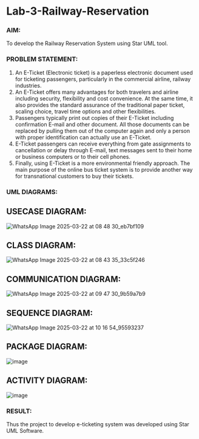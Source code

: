 # Lab-3-Railway-Reservation

### AIM:
To develop the Railway Reservation System using Star UML tool.
### PROBLEM STATEMENT:
1. An E-Ticket (Electronic ticket) is a paperless electronic document used for ticketing
passengers, particularly in the commercial airline, railway industries.
2. An E-Ticket offers many advantages for both travelers and airline including security,
flexibility and cost convenience. At the same time, it also provides the standard assurance of
the traditional paper ticket, scaling choice, travel time options and other flexibilities.
3. Passengers typically print out copies of their E-Ticket including confirmation E-mail
and other document. All those documents can be replaced by pulling them out of the computer
again and only a person with proper identification can actually use an E-Ticket.
4. E-Ticket passengers can receive everything from gate assignments to cancellation or
delay through E-mail, text messages sent to their home or business computers or to their cell
phones.
5. Finally, using E-Ticket is a more environmental friendly approach. The main purpose
of the online bus ticket system is to provide another way for transnational customers to buy
their tickets.
### UML DIAGRAMS:

## USECASE DIAGRAM:
![WhatsApp Image 2025-03-22 at 08 48 30_eb7bf109](https://github.com/user-attachments/assets/1d77bd2e-a070-4b3e-96a5-27ffd7fe31d8)

## CLASS DIAGRAM:
![WhatsApp Image 2025-03-22 at 08 43 35_33c5f246](https://github.com/user-attachments/assets/6f696f69-5375-4f5d-b99c-a4aea5d6057a)

## COMMUNICATION DIAGRAM:
![WhatsApp Image 2025-03-22 at 09 47 30_9b59a7b9](https://github.com/user-attachments/assets/5361b75f-5a61-4a55-a53f-b599f5570d11)

## SEQUENCE DIAGRAM:
![WhatsApp Image 2025-03-22 at 10 16 54_95593237](https://github.com/user-attachments/assets/fb2133db-875d-4333-ac6e-060d0dfd40e9)

## PACKAGE DIAGRAM:
![image](https://github.com/user-attachments/assets/3696dc37-1af7-41f1-87d8-a1f36738f6b1)

## ACTIVITY DIAGRAM:
![image](https://github.com/user-attachments/assets/96d69d97-38cc-4c94-9d0e-c35122950a91)


### RESULT:
Thus the project to develop e-ticketing system was developed using Star UML Software.
